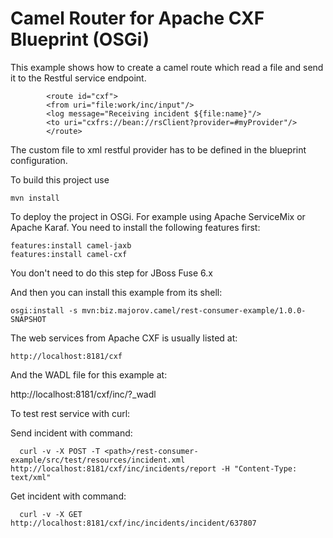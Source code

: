 Camel Router  for Apache CXF  Blueprint (OSGi)
=========================================================================


This example shows how to create a camel route which read a file and send it to the Restful service endpoint.



            <route id="cxf">
            <from uri="file:work/inc/input"/>
            <log message="Receiving incident ${file:name}"/>
            <to uri="cxfrs://bean://rsClient?provider=#myProvider"/>
            </route>

The custom file to xml restful provider has to be defined in the blueprint configuration.


To build this project use

    mvn install

To deploy the project in OSGi. For example using Apache ServiceMix
or Apache Karaf. You need to install the following features first:

    features:install camel-jaxb
    features:install camel-cxf

You don't need to do this step for JBoss Fuse 6.x


And then you can install this example from its shell:

    osgi:install -s mvn:biz.majorov.camel/rest-consumer-example/1.0.0-SNAPSHOT

The web services from Apache CXF is usually listed at:

    http://localhost:8181/cxf

And the WADL file for this example at:

   http://localhost:8181/cxf/inc/?_wadl




To test rest service with curl:


Send incident with command:

      curl -v -X POST -T <path>/rest-consumer-example/src/test/resources/incident.xml   http://localhost:8181/cxf/inc/incidents/report -H "Content-Type: text/xml"


Get incident with command:

      curl -v -X GET http://localhost:8181/cxf/inc/incidents/incident/637807


